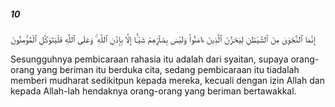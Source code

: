 ##### 10

<span class="ayah">إِنَّمَا ٱلنَّجْوَىٰ مِنَ ٱلشَّيْطَٰنِ لِيَحْزُنَ ٱلَّذِينَ ءَامَنُوا۟ وَلَيْسَ بِضَآرِّهِمْ شَيْـًٔا إِلَّا بِإِذْنِ ٱللَّهِ ۚ وَعَلَى ٱللَّهِ فَلْيَتَوَكَّلِ ٱلْمُؤْمِنُونَ</span>

<span class="ayah_translation">Sesungguhnya pembicaraan rahasia itu adalah dari syaitan, supaya orang-orang yang beriman itu berduka cita, sedang pembicaraan itu tiadalah memberi mudharat sedikitpun kepada mereka, kecuali dengan izin Allah dan kepada Allah-lah hendaknya orang-orang yang beriman bertawakkal.</span>
